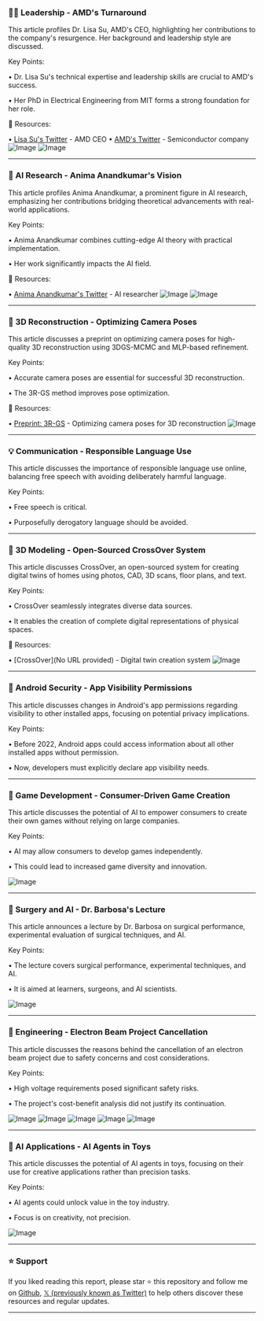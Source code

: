 ### 👩‍💼 Leadership - AMD's Turnaround

This article profiles Dr. Lisa Su, AMD's CEO, highlighting her contributions to the company's resurgence.  Her background and leadership style are discussed.

Key Points:

• Dr. Lisa Su's technical expertise and leadership skills are crucial to AMD's success.

• Her PhD in Electrical Engineering from MIT forms a strong foundation for her role.


🔗 Resources:

• [Lisa Su's Twitter](https://x.com/LisaSu) - AMD CEO
• [AMD's Twitter](https://x.com/AMD) - Semiconductor company
![Image](https://pbs.twimg.com/media/Gn6ZfM-aoAAbxVK?format=jpg&name=small)
![Image](https://pbs.twimg.com/media/Gn6ZfPWa8AANy6_?format=jpg&name=small)

---
### 🤖 AI Research - Anima Anandkumar's Vision

This article profiles Anima Anandkumar, a prominent figure in AI research, emphasizing her contributions bridging theoretical advancements with real-world applications.

Key Points:

• Anima Anandkumar combines cutting-edge AI theory with practical implementation.

• Her work significantly impacts the AI field.


🔗 Resources:

• [Anima Anandkumar's Twitter](https://x.com/AnimaAnandkumar) - AI researcher
![Image](https://pbs.twimg.com/media/Gn_frMDbwAgKW4N?format=jpg&name=small)
![Image](https://pbs.twimg.com/media/Gn_frKeaYAAsrtE?format=jpg&name=small)

---
### 🤖 3D Reconstruction - Optimizing Camera Poses

This article discusses a preprint on optimizing camera poses for high-quality 3D reconstruction using 3DGS-MCMC and MLP-based refinement.

Key Points:

• Accurate camera poses are essential for successful 3D reconstruction.

• The 3R-GS method improves pose optimization.


🔗 Resources:

• [Preprint: 3R-GS](https://zsh523.github.io/3R-GS/) - Optimizing camera poses for 3D reconstruction
![Image](https://pbs.twimg.com/ext_tw_video_thumb/1909737604230397952/pu/img/Ofz_3tL-FYNJ9Ao4.jpg)

---
### 💡 Communication - Responsible Language Use

This article discusses the importance of responsible language use online, balancing free speech with avoiding deliberately harmful language.

Key Points:

• Free speech is critical.

• Purposefully derogatory language should be avoided.


---
### 🚀 3D Modeling - Open-Sourced CrossOver System

This article discusses CrossOver, an open-sourced system for creating digital twins of homes using photos, CAD, 3D scans, floor plans, and text.

Key Points:

• CrossOver seamlessly integrates diverse data sources.

• It enables the creation of complete digital representations of physical spaces.


🔗 Resources:

• [CrossOver](No URL provided) - Digital twin creation system
![Image](https://pbs.twimg.com/media/GoC7uhObwAEwiOL?format=png&name=small)

---
### 🤖 Android Security - App Visibility Permissions

This article discusses changes in Android's app permissions regarding visibility to other installed apps, focusing on potential privacy implications.

Key Points:

• Before 2022, Android apps could access information about all other installed apps without permission.

• Now, developers must explicitly declare app visibility needs.


---
### 🚀 Game Development - Consumer-Driven Game Creation

This article discusses the potential of AI to empower consumers to create their own games without relying on large companies.

Key Points:

• AI may allow consumers to develop games independently.

• This could lead to increased game diversity and innovation.


![Image](https://pbs.twimg.com/ext_tw_video_thumb/1909653715520475136/pu/img/tLGruw-qLpO6L32U.jpg)

---
### 🤖 Surgery and AI - Dr. Barbosa's Lecture

This article announces a lecture by Dr. Barbosa on surgical performance, experimental evaluation of surgical techniques, and AI.


Key Points:

• The lecture covers surgical performance, experimental techniques, and AI.

• It is aimed at learners, surgeons, and AI scientists.


![Image](https://pbs.twimg.com/ext_tw_video_thumb/1909674384228315136/pu/img/J06hH3bH2z2JETF_.jpg)

---
### 🤖 Engineering - Electron Beam Project Cancellation

This article discusses the reasons behind the cancellation of an electron beam project due to safety concerns and cost considerations.

Key Points:

• High voltage requirements posed significant safety risks.

• The project's cost-benefit analysis did not justify its continuation.



![Image](https://pbs.twimg.com/amplify_video_thumb/1909601838917091328/pu/img/6CZ16wG0r14SR7IG.jpg)
![Image](https://pbs.twimg.com/media/GcaodpQXsAAe2Jt?format=jpg&name=120x120)
![Image](https://pbs.twimg.com/media/GcaodpXW0AAAXKT?format=jpg&name=120x120)
![Image](https://pbs.twimg.com/media/GcaodpcWUAE1gQ2?format=jpg&name=120x120)
![Image](https://pbs.twimg.com/media/GcaodV_XwAALECq?format=jpg&name=240x240)

---
### 🚀 AI Applications - AI Agents in Toys

This article discusses the potential of AI agents in toys, focusing on their use for creative applications rather than precision tasks.

Key Points:

• AI agents could unlock value in the toy industry.

• Focus is on creativity, not precision.



![Image](https://pbs.twimg.com/media/GoBRmyeXwAAdrlh?format=jpg&name=900x900)


---

### ⭐️ Support

If you liked reading this report, please star ⭐️ this repository and follow me on [Github](https://github.com/Drix10), [𝕏 (previously known as Twitter)](https://x.com/DRIX_10_) to help others discover these resources and regular updates.

---